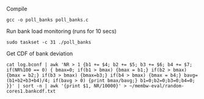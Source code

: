 Compile
```
gcc -o poll_banks poll_banks.c
```

Run bank load monitoring (runs for 10 secs)
```
sudo taskset -c 31 ./poll_banks
```

Get CDF of bank deviation
```
cat log.bconf | awk 'NR > 1 {b1 += $4; b2 += $5; b3 += $6; b4 += $7; if(NR%100 == 0) { bmax=0; if(b1 > bmax) {bmax = b1;} if(b2 > bmax) {bmax = b2;} if(b3 > bmax) {bmax=b3;} if(b4 > bmax) {bmax = b4;} bavg=(b1+b2+b3+b4)/4; if(bavg > 0) {print bmax/bavg;} b1=0;b2=0;b3=0;b4=0; }}' | sort -n | awk '{print $1, NR/10000}' > ~/membw-eval/random-cores1.bankcdf.txt
```